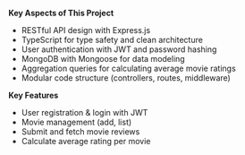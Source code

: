 **Key Aspects of This Project**
- RESTful API design with Express.js
- TypeScript for type safety and clean architecture
- User authentication with JWT and password hashing
- MongoDB with Mongoose for data modeling
- Aggregation queries for calculating average movie ratings
- Modular code structure (controllers, routes, middleware)

**Key Features**
- User registration & login with JWT <br>
- Movie management (add, list) <br>
- Submit and fetch movie reviews <br>
- Calculate average rating per movie <br>
